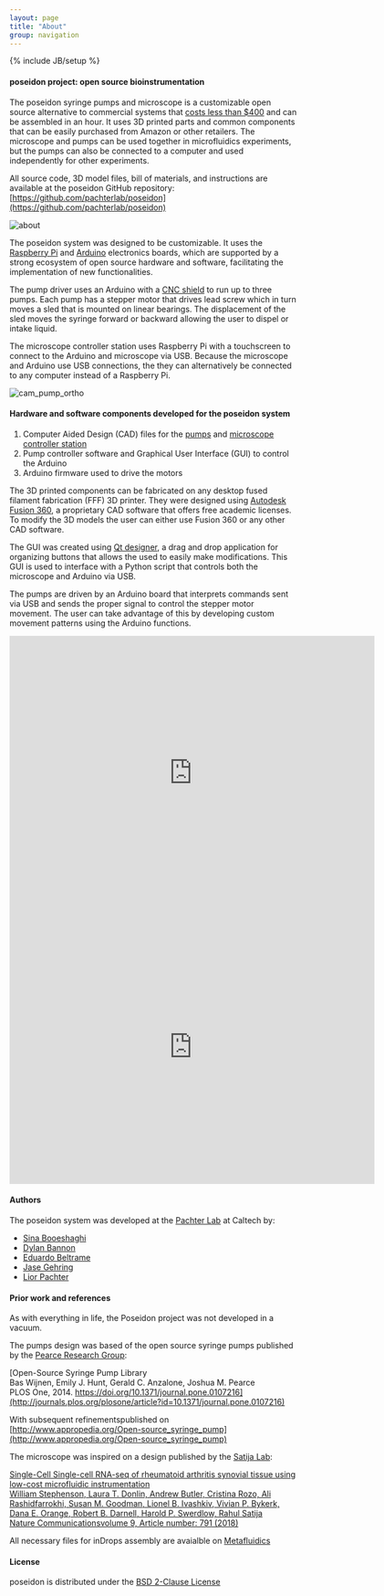 ```yaml
---
layout: page
title: "About"
group: navigation
---
```


{% include JB/setup %}

####  __poseidon__ project: open source bioinstrumentation

The poseidon syringe pumps and microscope is a customizable open source alternative to commercial systems that [costs less than $400](https://docs.google.com/spreadsheets/d/e/2PACX-1vSvQ-_a3mc86q8SK5kn30WIgRPjqy6SA3FfCof95V2DZ1-tXybiHstTbmEUGz1TtDjSifnlR6G8LoQv/pubhtml) and can be assembled in an hour. It uses 3D printed parts and common components that can be easily purchased from Amazon or other retailers. The microscope and pumps can be used together in microfluidics experiments, but the pumps can also be connected to a computer and used independently for other experiments.

All source code, 3D model files, bill of materials, and instructions are available at the poseidon GitHub repository: [https://github.com/pachterlab/poseidon](https://github.com/pachterlab/poseidon)

![about](https://user-images.githubusercontent.com/12504176/35100297-31df303c-fc10-11e7-871c-133837e9449c.PNG)

The poseidon system was designed to be customizable. It uses the [Raspberry Pi](https://www.raspberrypi.org/)  and [Arduino](https://www.arduino.cc/) electronics boards, which are supported by a strong ecosystem of open source hardware and software, facilitating the implementation of new functionalities.

The pump driver uses an Arduino with a [CNC shield](https://blog.protoneer.co.nz/arduino-cnc-shield/) to run up to three pumps. Each pump has a stepper motor that drives lead screw which in turn moves a sled that is mounted on linear bearings. The displacement of the sled moves the syringe forward or backward allowing the user to dispel or intake liquid.

The microscope controller station uses Raspberry Pi with a touchscreen to connect to the Arduino and microscope via USB. Because the microscope and Arduino use USB connections, the they can alternatively be connected to any computer instead of a Raspberry Pi. 

![cam_pump_ortho](https://user-images.githubusercontent.com/12504176/44077943-22281bac-9f5a-11e8-8e48-0c1936c4b787.png)

#### Hardware and software components developed for the poseidon system 

1. Computer Aided Design (CAD) files for the [pumps](https://a360.co/2B9KUDZ) and [microscope controller station](https://a360.co/2P7rClx)
2. Pump controller software and Graphical User Interface (GUI) to control the Arduino
3. Arduino firmware used to drive the motors

The 3D printed components can be fabricated on any desktop fused filament fabrication (FFF) 3D printer. They were designed using [Autodesk Fusion 360](http://autodesk.com/fusion360), a proprietary CAD software that offers free academic licenses. To modify the 3D models the user can either use Fusion 360 or any other CAD software. 

The GUI was created using [Qt designer](http://doc.qt.io/qt-5/qtdesigner-manual.html), a drag and drop application for organizing buttons that allows the used to easily make modifications. This GUI is used to interface with a Python script that controls both the microscope and Arduino via USB. 

The pumps are driven by an Arduino board that interprets commands sent via USB and sends the proper signal to control the stepper motor movement. The user can take advantage of this by developing custom movement patterns using the Arduino functions.

<iframe src="https://myhub.autodesk360.com/ue29183a6/shares/public/SH7f1edQT22b515c761e2c8d8d3b6a07c5ab?mode=embed" width="640" height="480" allowfullscreen="true" webkitallowfullscreen="true" mozallowfullscreen="true"  frameborder="0"></iframe>

<iframe src="https://myhub.autodesk360.com/ue29183a6/shares/public/SH7f1edQT22b515c761ebfc710668fe6075c?mode=embed" width="640" height="480" allowfullscreen="true" webkitallowfullscreen="true" mozallowfullscreen="true"  frameborder="0"></iframe>

#### Authors

The poseidon system was developed at the [Pachter Lab](https://pachterlab.github.io) at Caltech by:
- [Sina Booeshaghi](https://www.sinabooeshaghi.com/)
- [Dylan Bannon](https://github.com/dylanbannon/)
- [Eduardo Beltrame](https://github.com/munfred/)
- [Jase Gehring](https://scholar.google.com/citations?user=63ZRebIAAAAJ&hl=en)
- [Lior Pachter](https://github.com/lakigigar)

#### Prior work and references

As with everything in life, the Poseidon project was not developed in a vacuum. 

The pumps design was based of the open source syringe pumps published by the [Pearce Research Group](http://www.mse.mtu.edu/~pearce/Index.html):

[Open-Source Syringe Pump Library <br>
Bas Wijnen, Emily J. Hunt, Gerald C. Anzalone, Joshua M. Pearce <br>
PLOS One, 2014. https://doi.org/10.1371/journal.pone.0107216](http://journals.plos.org/plosone/article?id=10.1371/journal.pone.0107216)

With subsequent refinementspublished on [http://www.appropedia.org/Open-source_syringe_pump](http://www.appropedia.org/Open-source_syringe_pump)

The microscope was inspired on a design published by the [Satija Lab](http://satijalab.org/):

[Single-Cell Single-cell RNA-seq of rheumatoid arthritis synovial tissue using low-cost microfluidic instrumentation <br>
William Stephenson, Laura T. Donlin, Andrew Butler, Cristina Rozo, Ali Rashidfarrokhi, Susan M. Goodman, Lionel B. Ivashkiv, Vivian P. Bykerk, Dana E. Orange, Robert B. Darnell, Harold P. Swerdlow, Rahul Satija <br>
Nature Communicationsvolume 9, Article number: 791 (2018)](https://www.nature.com/articles/s41467-017-02659-x)

All necessary files for inDrops assembly are avaialble on [Metafluidics](https://metafluidics.org/devices/minidrops/)

#### License

poseidon is distributed under the [BSD 2-Clause License](https://github.com/pachterlab/poseidon/blob/release/LICENSE)
